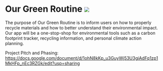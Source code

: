 # Our Green Routine ![](https://github.com/mpontikes/Our-Green-Routine/workflows/Android%20CI/badge.svg)
The purpose of Our Green Routine is to inform users on how to properly recycle materials and how to better understand their environmental impact. Our app will be a one-stop-shop for environmental tools such as a carbon footprint tracker, recycling information, and personal climate action planning.

Project Pitch and Phasing:
https://docs.google.com/document/d/1ohN8kKp_u3GuyWj53U3giAdFq1zp1MkHFp_nEc3RZGk/edit?usp=sharing
